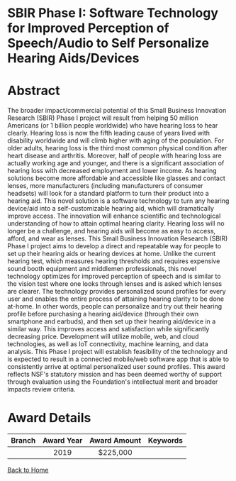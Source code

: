 
SBIR Phase I: Software Technology for Improved Perception of Speech/Audio to Self Personalize Hearing Aids/Devices
==================================================================================================================

# Abstract


The broader impact/commercial potential of this Small Business Innovation Research (SBIR) Phase I project will result from helping 50 million Americans (or 1 billion people worldwide) who have hearing loss to hear clearly. Hearing loss is now the fifth leading cause of years lived with disability worldwide and will climb higher with aging of the population. For older adults, hearing loss is the third most common physical condition after heart disease and arthritis. Moreover, half of people with hearing loss are actually working age and younger, and there is a significant association of hearing loss with decreased employment and lower income. As hearing solutions become more affordable and accessible like glasses and contact lenses, more manufacturers (including manufacturers of consumer headsets) will look for a standard platform to turn their product into a hearing aid. This novel solution is a software technology to turn any hearing device/aid into a self-customizable hearing aid, which will dramatically improve access. The innovation will enhance scientific and technological understanding of how to attain optimal hearing clarity. Hearing loss will no longer be a challenge, and hearing aids will become as easy to access, afford, and wear as lenses. This Small Business Innovation Research (SBIR) Phase I project aims to develop a direct and repeatable way for people to set up their hearing aids or hearing devices at home. Unlike the current hearing test, which measures hearing thresholds and requires expensive sound booth equipment and middlemen professionals, this novel technology optimizes for improved perception of speech and is similar to the vision test where one looks through lenses and is asked which lenses are clearer. The technology provides personalized sound profiles for every user and enables the entire process of attaining hearing clarity to be done at-home. In other words, people can personalize and try out their hearing profile before purchasing a hearing aid/device (through their own smartphone and earbuds), and then set up their hearing aid/device in a similar way. This improves access and satisfaction while significantly decreasing price. Development will utilize mobile, web, and cloud technologies, as well as IoT connectivity, machine learning, and data analysis. This Phase I project will establish feasibility of the technology and is expected to result in a connected mobile/web software app that is able to consistently arrive at optimal personalized user sound profiles. This award reflects NSF's statutory mission and has been deemed worthy of support through evaluation using the Foundation's intellectual merit and broader impacts review criteria.  

# Award Details

|Branch|Award Year|Award Amount|Keywords|
| :---: | :---: | :---: | :---: |
||2019|$225,000||
  
  


[Back to Home](https://github.com/chrischow/dod_sbir_awards/Reports/JT/#481)